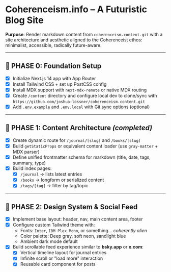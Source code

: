 # Coherenceism.info – A Futuristic Blog Site

**Purpose**: Render markdown content from `coherenceism.content.git` with a site architecture and aesthetic aligned to the Coherenceist ethos: minimalist, accessible, radically future-aware.

---

## 🔹 PHASE 0: Foundation Setup

- [x] Initialize Next.js 14 app with App Router
- [x] Install Tailwind CSS + set up PostCSS config
- [x] Install MDX support with `next-mdx-remote` or native MDX routing
- [x] Create `/content` directory and configure local dev to clone/sync with `https://github.com/joshua-lossner/coherenceism.content.git`
- [x] Add `.env.example` and `.env.local` with Git sync options (optional)

---

## 🔹 PHASE 1: Content Architecture *(completed)*

- [x] Create dynamic route for `/journal/[slug]` and `/books/[slug]`
- [x] Build `getStaticProps` or equivalent content loader (use `gray-matter` + MDX parser)
- [x] Define unified frontmatter schema for markdown (title, date, tags, summary, type)
- [x] Build index pages:
  - [x] `/journal` → lists latest entries
  - [x] `/books` → longform or serialized content
  - [x] `/tags/[tag]` → filter by tag/topic

---

## 🔹 PHASE 2: Design System & Social Feed

- [x] Implement base layout: header, nav, main content area, footer
- [x] Configure custom Tailwind theme with:
  - Fonts: `Inter`, `IBM Plex Mono`, or something... *coherently alien*
  - Color palette: Deep gray, soft neon, sandlight blue
  - Ambient dark mode default
- [x] Build scrollable feed experience similar to **bsky.app** or **x.com**:
  - [x] Vertical timeline layout for journal entries
  - [x] Infinite scroll or "load more" interaction
  - [x] Reusable card component for posts
